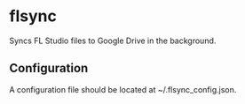 # flsync
Syncs FL Studio files to Google Drive in the background.

## Configuration

A configuration file should be located at ~/.flsync_config.json.

